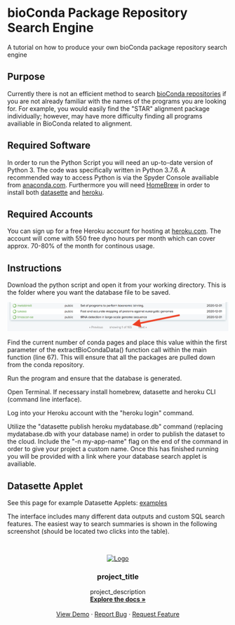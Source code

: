 # bioConda Package Repository Search Engine
A tutorial on how to produce your own bioConda package repository search engine

## Purpose
Currently there is not an efficient method to search <a href="https://anaconda.org/bioconda/repo">bioConda repositories</a> if you are not already familiar with the names of the programs you are looking for. For example, you would easily find the "STAR" alignment package individually; however, may have more difficulty finding all programs availiable in BioConda related to alignment. 

## Required Software
In order to run the Python Script you will need an up-to-date version of Python 3. The code was specifically written in Python 3.7.6. A recommended way to access Python is via the Spyder Console availiable from <a href="https://www.anaconda.com/">anaconda.com</a>. Furthermore you will need <a href="https://brew.sh/"> HomeBrew</a> in order to install both <a href="https://docs.datasette.io/en/stable/installation.html">datasette</a> and <a href="https://devcenter.heroku.com/articles/heroku-cli#download-and-install">heroku</a>. 

## Required Accounts
You can sign up for a free Heroku account for hosting at <a href="https://www.heroku.com/">heroku.com</a>. The account will come with 550 free dyno hours per month which can cover approx. 70-80% of the month for continous usage. 

## Instructions
Download the python script and open it from your working directory. This is the folder where you want the database file to be saved. 

<img src="images/findpagenumber.png" alt="screenshot of where the page number is found on the package repository page">

Find the current number of conda pages and place this value within the first parameter of the extractBioCondaData() function call within the main function (line 67). This will ensure that all the packages are pulled down from the conda repository. 

Run the program and ensure that the database is generated. 

Open Terminal. If necessary install homebrew, datasette and heroku CLI (command line interface). 

Log into your Heroku account with the "heroku login" command.

Utilize the "datasette publish heroku mydatabase.db" command (replacing mydatabase.db with your database name) in order to publish the dataset to the cloud. Include the "-n my-app-name" flag on the end of the command in order to give your project a custom name. Once this has finished running you will be provided with a link where your database search applet is availiable. 

## Datasette Applet

See this page for example Datasette Applets: <a href="https://github.com/simonw/datasette/wiki/Datasettes">examples</a>

The interface includes many different data outputs and custom SQL search features. The easiest way to search summaries is shown in the following screenshot (should be located two clicks into the table).



<br />
<p align="center">
  <a href="https://github.com/github_username/repo_name">
    <img src="images/logo.png" alt="Logo" width="80" height="80">
  </a>

  <h3 align="center">project_title</h3>

  <p align="center">
    project_description
    <br />
    <a href="https://github.com/github_username/repo_name"><strong>Explore the docs »</strong></a>
    <br />
    <br />
    <a href="https://github.com/github_username/repo_name">View Demo</a>
    ·
    <a href="https://github.com/github_username/repo_name/issues">Report Bug</a>
    ·
    <a href="https://github.com/github_username/repo_name/issues">Request Feature</a>
  </p>
</p>
